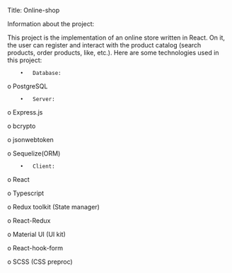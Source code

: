 Title: Online-shop

Information about the project:

This project is the implementation of an online store written in React. 
On it, the user can register and interact with the product catalog (search products, order products, like, etc.). 
Here are some technologies used in this project:
 
        •	Database:

o	PostgreSQL

        •	Server:

o	Express.js

o	bcrypto

o	jsonwebtoken

o	Sequelize(ORM)

        •	Client:

o	React

o	Typescript

o	Redux toolkit (State manager)

o	React-Redux

o	Material UI (UI kit)

o	React-hook-form 

o	SCSS (CSS preproc)


